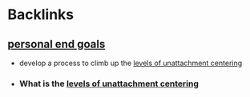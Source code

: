 
# Backlinks
## [personal end goals](<personal end goals.md>)
- develop a process to climb up the [levels of unattachment centering](<levels of unattachment centering.md>)

- ### What is the [levels of unattachment centering](<levels of unattachment centering.md>)

